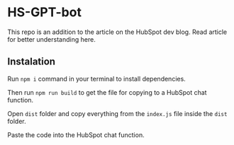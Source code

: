 # HS-GPT-bot

This repo is an addition to the article on the HubSpot dev blog. Read article for better understanding here.

## Instalation

Run ```npm i``` command in your terminal to install dependencies.

Then run ```npm run build``` to get the file for copying to a HubSpot chat function.

Open ```dist``` folder and copy everything from the ```index.js``` file inside the ```dist``` folder.

Paste the code into the HubSpot chat function.
